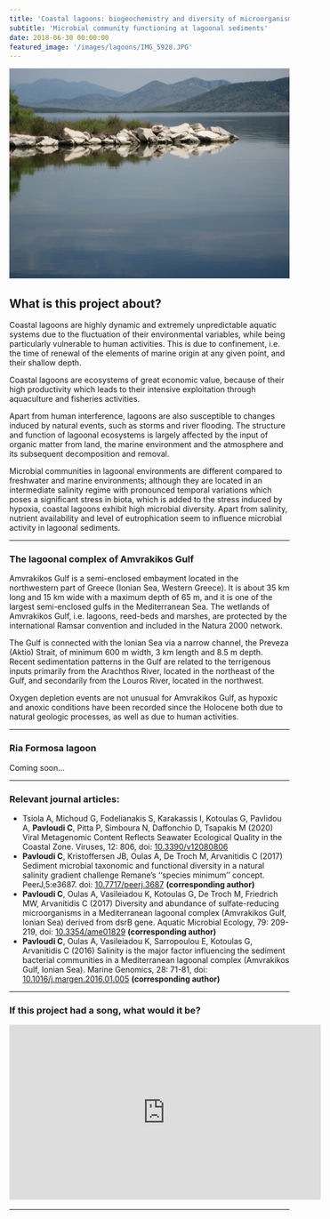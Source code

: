 ```yaml
---
title: 'Coastal lagoons: biogeochemistry and diversity of microorganisms'
subtitle: 'Microbial community functioning at lagoonal sediments'
date: 2018-06-30 00:00:00
featured_image: '/images/lagoons/IMG_5928.JPG'
---
```


![](/images/lagoons/IMG_5928.JPG)

## What is this project about?

Coastal lagoons are highly dynamic and extremely unpredictable aquatic systems due to the fluctuation of their environmental variables, while being particularly vulnerable to human activities. This is due to confinement, i.e. the time of renewal of the elements of marine origin at any given point, and their shallow depth. 

Coastal lagoons are ecosystems of great economic value, because of their high productivity which leads to their intensive exploitation through aquaculture and fisheries activities. 

Apart from human interference, lagoons are also susceptible to changes induced by natural events, such as storms and river flooding. The structure and function of lagoonal ecosystems is largely affected by the input of organic matter from land, the marine environment and the atmosphere and its subsequent decomposition and removal.

Microbial communities in lagoonal environments are different compared to freshwater and marine environments; although they are located in an intermediate salinity regime with pronounced temporal variations which poses a significant stress in biota, which is added to the stress induced by hypoxia, coastal lagoons exhibit high microbial diversity. Apart from salinity, nutrient availability and level of eutrophication seem to influence microbial activity in lagoonal sediments.

---

### The lagoonal complex of Amvrakikos Gulf

Amvrakikos Gulf is a semi-enclosed embayment located in the northwestern part of Greece (Ionian Sea, Western Greece). It is about 35 km long and 15 km wide with a maximum depth of 65 m, and it is one of the largest semi-enclosed gulfs in the Mediterranean Sea. The wetlands of Amvrakikos Gulf, i.e. lagoons, reed-beds and marshes, are protected by the international Ramsar convention and included in the Natura 2000 network. 

The Gulf is connected with the Ionian Sea via a narrow channel, the Preveza (Aktio) Strait, of minimum 600 m width, 3 km length and 8.5 m depth. Recent sedimentation patterns in the Gulf are related to the terrigenous inputs primarily from the Arachthos River, located in the northeast of the Gulf, and secondarily from the Louros River, located in the northwest.

Oxygen depletion events are not unusual for Amvrakikos Gulf, as hypoxic and anoxic conditions have been recorded since the Holocene both due to natural geologic processes, as well as due to human activities. 


---
### Ria Formosa lagoon

Coming soon...







---

### Relevant journal articles:
* Tsiola A, Michoud G, Fodelianakis S, Karakassis I, Kotoulas G, Pavlidou A, **Pavloudi C**, Pitta P, Simboura N, Daffonchio D, Tsapakis M (2020) Viral Metagenomic Content Reflects Seawater Ecological Quality in the Coastal Zone. Viruses, 12: 806, doi: [10.3390/v12080806](https://doi.org/10.3390/v12080806)
* **Pavloudi C**, Kristoffersen JB, Oulas A, De Troch M, Arvanitidis C (2017) Sediment microbial taxonomic and functional diversity in a natural salinity gradient challenge Remane’s ‘‘species minimum’’ concept. PeerJ,5:e3687. doi: [10.7717/peerj.3687](https://doi.org/10.7717/peerj.3687) **(corresponding author)**
* **Pavloudi C**, Oulas A, Vasileiadou K, Kotoulas G, De Troch M, Friedrich MW, Arvanitidis C (2017) Diversity and abundance of sulfate-reducing microorganisms in a Mediterranean lagoonal complex (Amvrakikos Gulf, Ionian Sea) derived from dsrB gene. Aquatic Microbial Ecology, 79: 209-219, doi: [10.3354/ame01829](https://doi.org/10.3354/ame01829) **(corresponding author)**
* **Pavloudi C**, Oulas A, Vasileiadou K, Sarropoulou E, Kotoulas G, Arvanitidis C (2016) Salinity is the major factor influencing the sediment bacterial communities in a Mediterranean lagoonal complex (Amvrakikos Gulf, Ionian Sea). Marine Genomics, 28: 71-81, doi: [10.1016/j.margen.2016.01.005](https://doi.org/10.1016/j.margen.2016.01.005) **(corresponding author)**



---

### If this project had a song, what would it be?

<iframe width="560" height="315" src="https://www.youtube.com/embed/LpbrvJzHITU" title="YouTube video player" frameborder="0" allow="accelerometer; autoplay; clipboard-write; encrypted-media; gyroscope; picture-in-picture" allowfullscreen></iframe>

---



